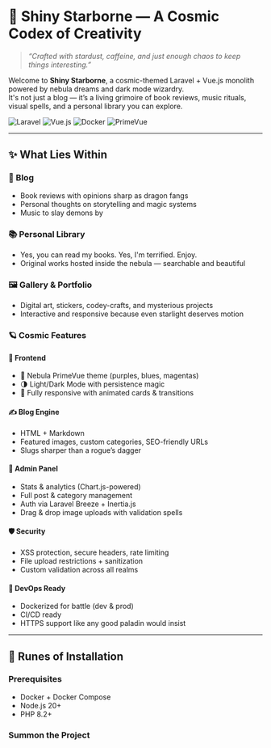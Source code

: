 # 🌟 Shiny Starborne — A Cosmic Codex of Creativity

> *“Crafted with stardust, caffeine, and just enough chaos to keep things interesting.”*

Welcome to **Shiny Starborne**, a cosmic-themed Laravel + Vue.js monolith powered by nebula dreams and dark mode wizardry.  
It's not just a blog — it’s a living grimoire of book reviews, music rituals, visual spells, and a personal library you can explore.

![Laravel](https://img.shields.io/badge/Laravel-12.x-red?style=for-the-badge&logo=laravel)
![Vue.js](https://img.shields.io/badge/Vue.js-3.x-green?style=for-the-badge&logo=vue.js)
![Docker](https://img.shields.io/badge/Docker-blue?style=for-the-badge&logo=docker)
![PrimeVue](https://img.shields.io/badge/PrimeVue-purple?style=for-the-badge)

---

## ✨ What Lies Within

### 🧙 Blog
- Book reviews with opinions sharp as dragon fangs
- Personal thoughts on storytelling and magic systems
- Music to slay demons by

### 📚 Personal Library
- Yes, you can read my books. Yes, I'm terrified. Enjoy.
- Original works hosted inside the nebula — searchable and beautiful

### 🖼️ Gallery & Portfolio
- Digital art, stickers, codey-crafts, and mysterious projects
- Interactive and responsive because even starlight deserves motion

### 🪐 Cosmic Features

#### 🌌 Frontend
- 🧵 Nebula PrimeVue theme (purples, blues, magentas)
- 🌗 Light/Dark Mode with persistence magic
- 📱 Fully responsive with animated cards & transitions

#### ✍️ Blog Engine
- HTML + Markdown
- Featured images, custom categories, SEO-friendly URLs
- Slugs sharper than a rogue’s dagger

#### 🔐 Admin Panel
- Stats & analytics (Chart.js-powered)
- Full post & category management
- Auth via Laravel Breeze + Inertia.js
- Drag & drop image uploads with validation spells

#### 🛡️ Security
- XSS protection, secure headers, rate limiting
- File upload restrictions + sanitization
- Custom validation across all realms

#### 🐳 DevOps Ready
- Dockerized for battle (dev & prod)
- CI/CD ready
- HTTPS support like any good paladin would insist

---

## 🧪 Runes of Installation

### Prerequisites
- Docker + Docker Compose
- Node.js 20+
- PHP 8.2+

### Summon the Project
